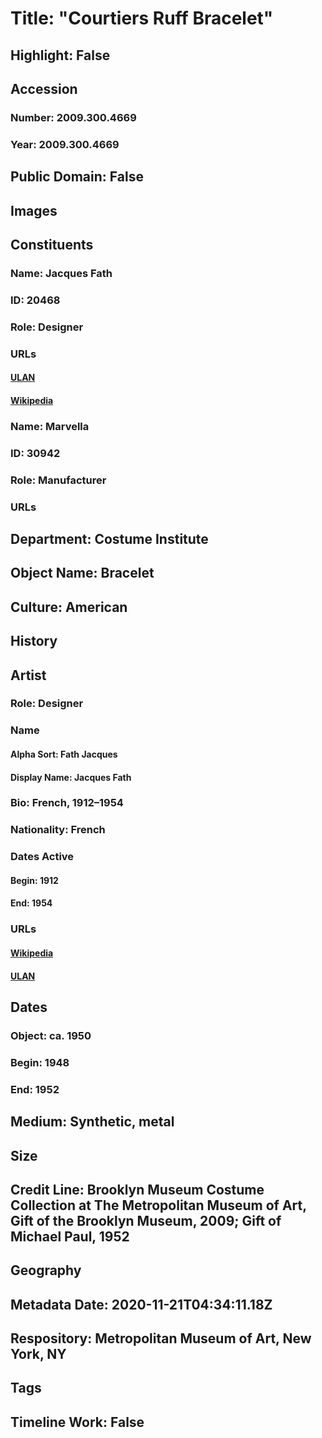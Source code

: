 # Title: "Courtiers Ruff Bracelet"
## Highlight: False
## Accession
### Number: 2009.300.4669
### Year: 2009.300.4669
## Public Domain: False
## Images
## Constituents
### Name: Jacques Fath
### ID: 20468
### Role: Designer
### URLs
#### [ULAN](http://vocab.getty.edu/page/ulan/500096338)
#### [Wikipedia](https://www.wikidata.org/wiki/Q1028975)
### Name: Marvella
### ID: 30942
### Role: Manufacturer
### URLs
## Department: Costume Institute
## Object Name: Bracelet
## Culture: American
## History
## Artist
### Role: Designer
### Name
#### Alpha Sort: Fath Jacques
#### Display Name: Jacques Fath
### Bio: French, 1912–1954
### Nationality: French
### Dates Active
#### Begin: 1912
#### End: 1954
### URLs
#### [Wikipedia](https://www.wikidata.org/wiki/Q1028975)
#### [ULAN](http://vocab.getty.edu/page/ulan/500096338)
## Dates
### Object: ca. 1950
### Begin: 1948
### End: 1952
## Medium: Synthetic, metal
## Size
## Credit Line: Brooklyn Museum Costume Collection at The Metropolitan Museum of Art, Gift of the Brooklyn Museum, 2009; Gift of Michael Paul, 1952
## Geography
## Metadata Date: 2020-11-21T04:34:11.18Z
## Respository: Metropolitan Museum of Art, New York, NY
## Tags
## Timeline Work: False